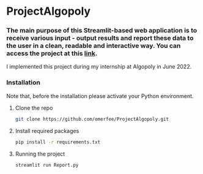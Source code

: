 # ProjectAlgopoly
 

 ### The main purpose of this Streamlit-based web application is to receive various input - output results and report these data to the user in a clean, readable and interactive way. You can access the project at this [**link**](https://omerfee-projectalgopoly-report-gzw35a.streamlitapp.com).

 I implemented this project during my internship at Algopoly in June 2022.
 

### Installation
Note that, before the installation please activate your Python environment.

1. Clone the repo
   ```sh
   git clone https://github.com/omerfee/ProjectAlgopoly.git
   ```
2. Install required packages
   ```sh
   pip install -r requirements.txt
   ```
3. Running the project
   ```sh
   streamlit run Report.py
   ```
